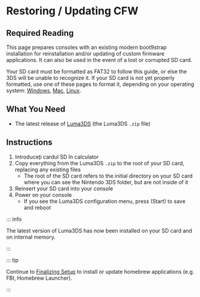 # Restoring / Updating CFW

## Required Reading

This page prepares consoles with an existing modern boot9strap installation for reinstallation and/or updating of custom firmware applications. It can also be used in the event of a lost or corrupted SD card.

Your SD card must be formatted as FAT32 to follow this guide, or else the 3DS will be unable to recognize it. If your SD card is not yet properly formatted, use one of these pages to format it, depending on your operating system: [Windows](formatting-sd-\(windows\)), [Mac](formatting-sd-\(mac\)), [Linux](formatting-sd-\(linux\)).

## What You Need

- The latest release of [Luma3DS](https://github.com/LumaTeam/Luma3DS/releases/latest) (the Luma3DS `.zip` file)

## Instructions

1. Introduceți cardul SD în calculator
2. Copy everything from the Luma3DS `.zip` to the root of your SD card, replacing any existing files
   - The root of the SD card refers to the initial directory on your SD card where you can see the Nintendo 3DS folder, but are not inside of it
3. Reinsert your SD card into your console
4. Power on your console
   - If you see the Luma3DS configuration menu, press (Start) to save and reboot

::: info

The latest version of Luma3DS has now been installed on your SD card and on internal memory.

:::

::: tip

Continue to [Finalizing Setup](finalizing-setup) to install or update homebrew applications (e.g. FBI, Homebrew Launcher).

:::
